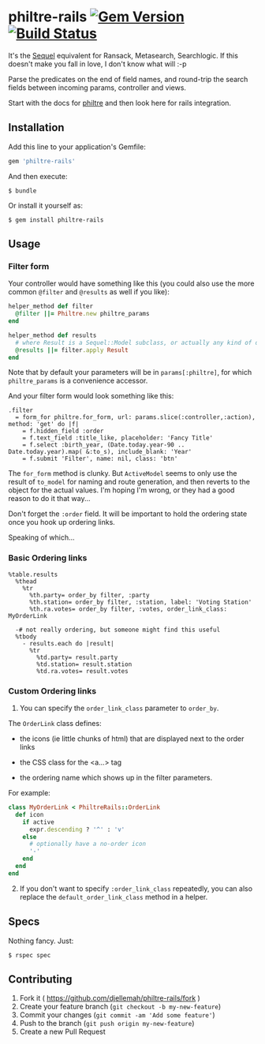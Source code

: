 # philtre-rails [![Gem Version](https://badge.fury.io/rb/philtre-rails.png)](http://badge.fury.io/rb/philtre-rails) [![Build Status](https://travis-ci.org/djellemah/philtre-rails.png?branch=master)](https://travis-ci.org/djellemah/philtre-rails)

It's the [Sequel](http://sequel.jeremyevans.net) equivalent for Ransack, Metasearch, Searchlogic. If
this doesn't make you fall in love, I don't know what will :-p

Parse the predicates on the end of field names, and round-trip the
search fields between incoming params, controller and views.

Start with the docs for [philtre](http://github.com/djellemah/philtre) and
then look here for rails integration.

## Installation

Add this line to your application's Gemfile:

```ruby
gem 'philtre-rails'
```

And then execute:

    $ bundle

Or install it yourself as:

    $ gem install philtre-rails

## Usage

### Filter form

Your controller would have something like this (you could also use the more
common ```@filter``` and ```@results``` as well if you like):

``` ruby
helper_method def filter
  @filter ||= Philtre.new philtre_params
end

helper_method def results
  # where Result is a Sequel::Model subclass, or actually any kind of dataset.
  @results ||= filter.apply Result
end
```

Note that by default your parameters will be in ```params[:philtre]```, for
which ```philtre_params``` is a convenience accessor.

And your filter form would look something like this:

``` haml
.filter
  = form_for philtre.for_form, url: params.slice(:controller,:action), method: 'get' do |f|
    = f.hidden_field :order
    = f.text_field :title_like, placeholder: 'Fancy Title'
    = f.select :birth_year, (Date.today.year-90 .. Date.today.year).map( &:to_s), include_blank: 'Year'
    = f.submit 'Filter', name: nil, class: 'btn'
```

The ```for_form``` method is clunky. But ```ActiveModel``` seems to only use the result of ```to_model```
for naming and route generation, and then reverts to the object for the actual values.
I'm hoping I'm wrong, or they had a good reason to do it that way...

Don't forget the ```:order``` field. It will be important to hold the ordering state once you hook up ordering links.

Speaking of which...

### Basic Ordering links

``` haml
%table.results
  %thead
    %tr
      %th.party= order_by filter, :party
      %th.station= order_by filter, :station, label: 'Voting Station'
      %th.ra.votes= order_by filter, :votes, order_link_class: MyOrderLink

  -# not really ordering, but someone might find this useful
  %tbody
    - results.each do |result|
      %tr
        %td.party= result.party
        %td.station= result.station
        %td.ra.votes= result.votes
```

### Custom Ordering links

1) You can specify the ```order_link_class``` parameter to ```order_by```.

The ```OrderLink``` class defines:

* the icons (ie little chunks of html) that are displayed next to the order links

* the CSS class for the <a...> tag

* the ordering name which shows up in the filter parameters.

For example:

```ruby
class MyOrderLink < PhiltreRails::OrderLink
  def icon
    if active
      expr.descending ? '^' : 'v'
    else
      # optionally have a no-order icon
      '-'
    end
  end
end
```

2) If you don't want to specify ```:order_link_class``` repeatedly, you can also
replace the ```default_order_link_class``` method in a helper.

## Specs

Nothing fancy. Just:

    $ rspec spec

## Contributing

1. Fork it ( https://github.com/djellemah/philtre-rails/fork )
2. Create your feature branch (`git checkout -b my-new-feature`)
3. Commit your changes (`git commit -am 'Add some feature'`)
4. Push to the branch (`git push origin my-new-feature`)
5. Create a new Pull Request
